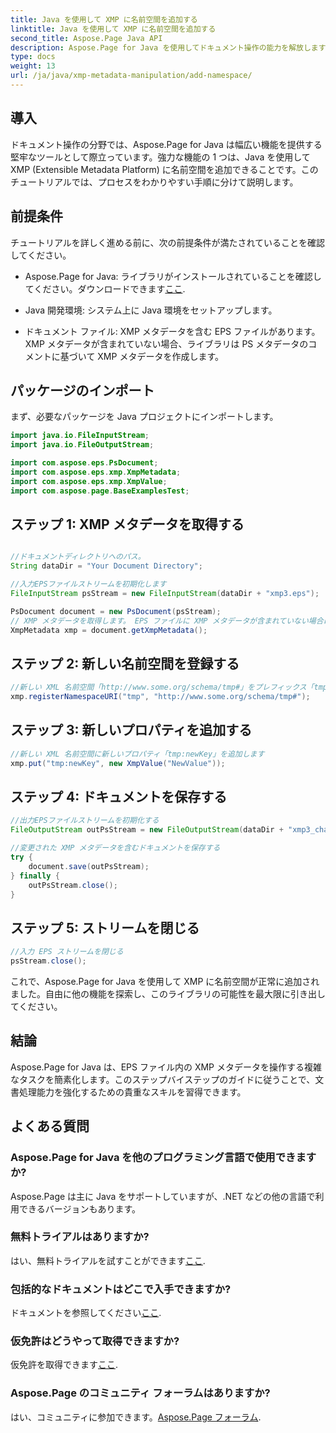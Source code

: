 ```yaml
---
title: Java を使用して XMP に名前空間を追加する
linktitle: Java を使用して XMP に名前空間を追加する
second_title: Aspose.Page Java API
description: Aspose.Page for Java を使用してドキュメント操作の能力を解放します。この包括的なガイドでは、XMP 名前空間を簡単に追加する方法を学びます。
type: docs
weight: 13
url: /ja/java/xmp-metadata-manipulation/add-namespace/
---
```


## 導入

ドキュメント操作の分野では、Aspose.Page for Java は幅広い機能を提供する堅牢なツールとして際立っています。強力な機能の 1 つは、Java を使用して XMP (Extensible Metadata Platform) に名前空間を追加できることです。このチュートリアルでは、プロセスをわかりやすい手順に分けて説明します。

## 前提条件

チュートリアルを詳しく進める前に、次の前提条件が満たされていることを確認してください。

-  Aspose.Page for Java: ライブラリがインストールされていることを確認してください。ダウンロードできます[ここ](https://releases.aspose.com/page/java/).

- Java 開発環境: システム上に Java 環境をセットアップします。

- ドキュメント ファイル: XMP メタデータを含む EPS ファイルがあります。 XMP メタデータが含まれていない場合、ライブラリは PS メタデータのコメントに基づいて XMP メタデータを作成します。

## パッケージのインポート

まず、必要なパッケージを Java プロジェクトにインポートします。

```java
import java.io.FileInputStream;
import java.io.FileOutputStream;

import com.aspose.eps.PsDocument;
import com.aspose.eps.xmp.XmpMetadata;
import com.aspose.eps.xmp.XmpValue;
import com.aspose.page.BaseExamplesTest;
```

## ステップ 1: XMP メタデータを取得する

```java

//ドキュメントディレクトリへのパス。
String dataDir = "Your Document Directory";

//入力EPSファイルストリームを初期化します
FileInputStream psStream = new FileInputStream(dataDir + "xmp3.eps");

PsDocument document = new PsDocument(psStream);
// XMP メタデータを取得します。 EPS ファイルに XMP メタデータが含まれていない場合は、PS メタデータ コメント (%%Creator、%%CreateDate、%%Title など) の値を入力して新しいファイルを作成します。
XmpMetadata xmp = document.getXmpMetadata();
```

## ステップ 2: 新しい名前空間を登録する

```java
//新しい XML 名前空間「http://www.some.org/schema/tmp#」をプレフィックス「tmp」で追加します
xmp.registerNamespaceURI("tmp", "http://www.some.org/schema/tmp#");
```

## ステップ 3: 新しいプロパティを追加する

```java
//新しい XML 名前空間に新しいプロパティ「tmp:newKey」を追加します
xmp.put("tmp:newKey", new XmpValue("NewValue"));
```

## ステップ 4: ドキュメントを保存する

```java
//出力EPSファイルストリームを初期化する
FileOutputStream outPsStream = new FileOutputStream(dataDir + "xmp3_changed.eps");

//変更された XMP メタデータを含むドキュメントを保存する
try {
    document.save(outPsStream);
} finally {
    outPsStream.close();
}
```

## ステップ 5: ストリームを閉じる

```java
//入力 EPS ストリームを閉じる
psStream.close();
```

これで、Aspose.Page for Java を使用して XMP に名前空間が正常に追加されました。自由に他の機能を探索し、このライブラリの可能性を最大限に引き出してください。

## 結論

Aspose.Page for Java は、EPS ファイル内の XMP メタデータを操作する複雑なタスクを簡素化します。このステップバイステップのガイドに従うことで、文書処理能力を強化するための貴重なスキルを習得できます。

## よくある質問

### Aspose.Page for Java を他のプログラミング言語で使用できますか?
Aspose.Page は主に Java をサポートしていますが、.NET などの他の言語で利用できるバージョンもあります。

### 無料トライアルはありますか?
はい、無料トライアルを試すことができます[ここ](https://releases.aspose.com/).

### 包括的なドキュメントはどこで入手できますか?
ドキュメントを参照してください[ここ](https://reference.aspose.com/page/java/).

### 仮免許はどうやって取得できますか?
仮免許を取得できます[ここ](https://purchase.aspose.com/temporary-license/).

### Aspose.Page のコミュニティ フォーラムはありますか?
はい、コミュニティに参加できます。[Aspose.Page フォーラム](https://forum.aspose.com/c/page/39).